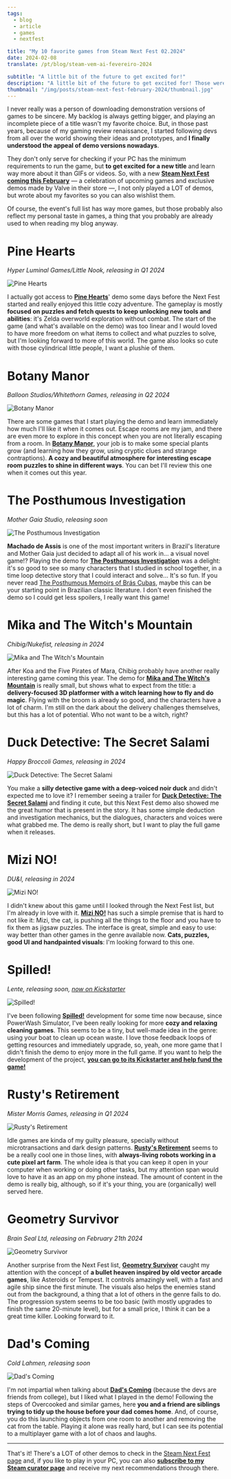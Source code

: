 ```yaml
---
tags:
  - blog
  - article
  - games
  - nextfest

title: "My 10 favorite games from Steam Next Fest 02.2024"
date: 2024-02-08
translate: /pt/blog/steam-vem-ai-fevereiro-2024

subtitle: "A little bit of the future to get excited for!"
description: "A little bit of the future to get excited for! Those were my favorite demos from Steam Next Fest in February 2024."
thumbnail: "/img/posts/steam-next-fest-february-2024/thumbnail.jpg"
---
```


I never really was a person of downloading demonstration versions of games to be sincere. My backlog is always getting bigger, and playing an incomplete piece of a title wasn't my favorite choice. But, in those past years, because of my gaming review renaissance, I started following devs from all over the world showing their ideas and prototypes, and **I finally understood the appeal of demo versions nowadays**.

They don't only serve for checking if your PC has the minimum requirements to run the game, but **to get excited for a new title** and learn way more about it than GIFs or videos. So, with a new [**Steam Next Fest coming this February**](https://store.steampowered.com/sale/nextfest) — a celebration of upcoming games and exclusive demos made by Valve in their store —, I not only played a LOT of demos, but wrote about my favorites so you can also wishlist them.

Of course, the event's full list has way more games, but those probably also reflect my personal taste in games, a thing that you probably are already used to when reading my blog anyway.

# Pine Hearts
_Hyper Luminal Games/Little Nook, releasing in Q1 2024_

![Pine Hearts](/img/posts/steam-next-fest-february-2024/pine.jpg)

I actually got access to [**Pine Hearts**](https://store.steampowered.com/app/1781010/Pine_Hearts?curator_clanid=44763507)' demo some days before the Next Fest started and really enjoyed this little cozy adventure. The gameplay is mostly **focused on puzzles and fetch quests to keep unlocking new tools and abilities**: it's Zelda overworld exploration without combat. The start of the game (and what's available on the demo) was too linear and I would loved to have more freedom on what items to collect and what puzzles to solve, but I'm looking forward to more of this world. The game also looks so cute with those cylindrical little people, I want a plushie of them.

# Botany Manor
_Balloon Studios/Whitethorn Games, releasing in Q2 2024_

![Botany Manor](/img/posts/steam-next-fest-february-2024/manor.jpg)

There are some games that I start playing the demo and learn immediately how much I'll like it when it comes out. Escape rooms are my jam, and there are even more to explore in this concept when you are not literally escaping from a room. In [**Botany Manor**](https://store.steampowered.com/app/1425350/Botany_Manor?curator_clanid=44763507), your job is to make some special plants grow (and learning how they grow, using cryptic clues and strange contraptions). **A cozy and beautiful atmosphere for interesting escape room puzzles to shine in different ways**. You can bet I'll review this one when it comes out this year.

# The Posthumous Investigation
_Mother Gaia Studio, releasing soon_

![The Posthumous Investigation](/img/posts/steam-next-fest-february-2024/cubas.jpg)

**Machado de Assis** is one of the most important writers in Brazil's literature and Mother Gaia just decided to adapt all of his work in... a visual novel game!? Playing the demo for [**The Posthumous Investigation**](https://store.steampowered.com/app/2466900/The_Posthumous_Investigation?curator_clanid=44763507) was a delight: it's so good to see so many characters that I studied in school together, in a time loop detective story that I could interact and solve... It's so fun. If you never read [The Posthumous Memoirs of Brás Cubas](https://en.wikipedia.org/wiki/The_Posthumous_Memoirs_of_Br%C3%A1s_Cubas), maybe this can be your starting point in Brazilian classic literature. I don't even finished the demo so I could get less spoilers, I really want this game!

# Mika and The Witch's Mountain
_Chibig/Nukefist, releasing in 2024_

![Mika and The Witch's Mountain](/img/posts/steam-next-fest-february-2024/mika.jpg)

After Koa and the Five Pirates of Mara, Chibig probably have another really interesting game coming this year. The demo for [**Mika and The Witch's Mountain**](https://store.steampowered.com/app/1819460/Mika_and_The_Witchs_Mountain?curator_clanid=44763507) is really small, but shows what to expect from the title: a **delivery-focused 3D platformer with a witch learning how to fly and do magic**. Flying with the broom is already so good, and the characters have a lot of charm. I'm still on the dark about the delivery challenges themselves, but this has a lot of potential. Who not want to be a witch, right?

# Duck Detective: The Secret Salami
_Happy Broccoli Games, releasing in 2024_

![Duck Detective: The Secret Salami](/img/posts/steam-next-fest-february-2024/duck.jpg)

You make a **silly detective game with a deep-voiced noir duck** and didn't expected me to love it? I remember seeing a trailer for [**Duck Detective: The Secret Salami**](https://store.steampowered.com/app/2637990/Duck_Detective_The_Secret_Salami?curator_clanid=44763507) and finding it cute, but this Next Fest demo also showed me the great humor that is present in the story. It has some simple deduction and investigation mechanics, but the dialogues, characters and voices were what grabbed me. The demo is really short, but I want to play the full game when it releases.

# Mizi NO!
_DU&I, releasing in 2024_

![Mizi NO!](/img/posts/steam-next-fest-february-2024/mizi.jpg)

I didn't knew about this game until I looked through the Next Fest list, but I'm already in love with it. [**Mizi NO!**](https://store.steampowered.com/app/2654860/Mizi_NO?curator_clanid=44763507) has such a simple premise that is hard to not like it: Mizi, the cat, is pushing all the things to the floor and you have to fix them as jigsaw puzzles. The interface is great, simple and easy to use: way better than other games in the genre available now. **Cats, puzzles, good UI and handpainted visuals**: I'm looking forward to this one.

# Spilled!
_Lente, releasing soon, [now on Kickstarter](https://www.kickstarter.com/projects/lentegamedev/spilled)_

![Spilled!](/img/posts/steam-next-fest-february-2024/spilled.jpg)

I've been following [**Spilled!**](https://store.steampowered.com/app/2240080/Spilled?curator_clanid=44763507) development for some time now because, since PowerWash Simulator, I've been really looking for more **cozy and relaxing cleaning games**. This seems to be a tiny, but well-made idea in the genre: using your boat to clean up ocean waste. I love those feedback loops of getting resources and immediately upgrade, so, yeah, one more game that I didn't finish the demo to enjoy more in the full game. If you want to help the development of the project, [**you can go to its Kickstarter and help fund the game!**](https://www.kickstarter.com/projects/lentegamedev/spilled)

# Rusty's Retirement
_Mister Morris Games, releasing in Q1 2024_

![Rusty's Retirement](/img/posts/steam-next-fest-february-2024/rusty.jpg)

Idle games are kinda of my guilty pleasure, specially without microtransactions and dark design patterns. [**Rusty's Retirement**](https://store.steampowered.com/app/2666510/Rustys_Retirement?curator_clanid=44763507) seems to be a really cool one in those lines, with **always-living robots working in a cute pixel art farm**. The whole idea is that you can keep it open in your computer when working or doing other tasks, but my attention span would love to have it as an app on my phone instead. The amount of content in the demo is really big, although, so if it's your thing, you are (organically) well served here.

# Geometry Survivor
_Brain Seal Ltd, releasing on February 21th 2024_

![Geometry Survivor](/img/posts/steam-next-fest-february-2024/geometry.jpg)

Another surprise from the Next Fest list, [**Geometry Survivor**](https://store.steampowered.com/app/2489010/Geometry_Survivor?curator_clanid=44763507) caught my attention with the concept of **a bullet heaven inspired by old vector arcade games**, like Asteroids or Tempest. It controls amazingly well, with a fast and agile ship since the first minute. The visuals also helps the enemies stand out from the background, a thing that a lot of others in the genre fails to do. The progression system seems to be too basic (with mostly upgrades to finish the same 20-minute level), but for a small price, I think it can be a great time killer. Looking forward to it.

# Dad's Coming
_Cold Lahmen, releasing soon_

![Dad's Coming](/img/posts/steam-next-fest-february-2024/dad.jpg)

I'm not impartial when talking about [**Dad's Coming**](https://store.steampowered.com/app/1527350/Dads_Coming?curator_clanid=44763507) (because the devs are friends from college), but I liked what I played in the demo! Following the steps of Overcooked and similar games, here **you and a friend are siblings trying to tidy up the house before your dad comes home**. And, of course, you do this launching objects from one room to another and removing the cat from the table. Playing it alone was really hard, but I can see its potential to a multiplayer game with a lot of chaos and laughs.

---

That's it! There's a LOT of other demos to check in the [Steam Next Fest page](https://store.steampowered.com/sale/nextfest) and, if you like to play in your PC, you can also [**subscribe to my Steam curator page**](https://store.steampowered.com/curator/44763507/) and receive my next recommendations through there.